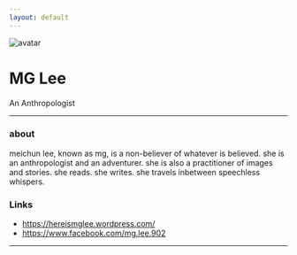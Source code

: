 ```yaml
---
layout: default
---
```


![avatar](avatar.jpg)

# MG Lee

An Anthropologist
- - -

### about

meichun lee, known as mg, is a non-believer of whatever is believed. she is an anthropologist and an adventurer. she is also a practitioner of images and stories. she reads. she writes. she travels inbetween speechless whispers.

### Links

 * https://hereismglee.wordpress.com/
 * https://www.facebook.com/mg.lee.902
 
- - -
